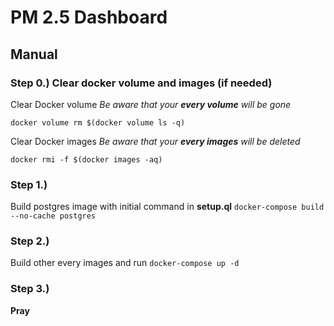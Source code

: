 # PM 2.5 Dashboard

## Manual

### Step 0.) Clear docker volume and images (if needed)

Clear Docker volume *Be aware that your **every volume** will be gone*

`docker volume rm $(docker volume ls -q)`

Clear Docker images *Be aware that your **every images** will be deleted*

`docker rmi -f $(docker images -aq)`

### Step 1.)

Build postgres image with initial command in **setup.ql**
`docker-compose build --no-cache postgres`

### Step 2.)

Build other every images and run
`docker-compose up -d`

### Step 3.)

**Pray**
